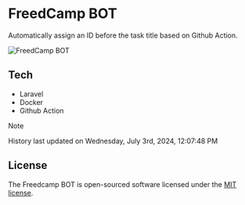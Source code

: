 # FreedCamp BOT

Automatically assign an ID before the task title based on Github Action.

![FreedCamp BOT](https://repository-images.githubusercontent.com/737932867/7d34798b-2680-471c-b089-a78a718d3d6a)

## Tech

- Laravel
- Docker
- Github Action

> [!NOTE]  
> History last updated on Wednesday, July 3rd, 2024, 12:07:48 PM

## License

The Freedcamp BOT is open-sourced software licensed under the [MIT license](https://opensource.org/licenses/MIT).
